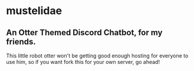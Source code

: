 # mustelidae
## An Otter Themed Discord Chatbot, for my friends. 

This little robot otter won't be getting good enough hosting for everyone to use him, so if you want fork this for your own server, go ahead!
